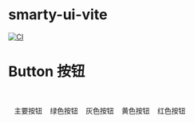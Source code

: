 # smarty-ui-vite

[![CI](https://github.com/coveyz/smarty-ui/actions/workflows/main.yml/badge.svg?branch=main)](https://github.com/coveyz/smarty-ui/actions/workflows/main.yml)
# Button 按钮

  <div style="margin-bottom:20px;">
    <SButton color="blue">主要按钮</SButton>
    <SButton color="green">绿色按钮</SButton>
    <SButton color="gray">灰色按钮</SButton>
    <SButton color="yellow">黄色按钮</SButton>
    <SButton color="red">红色按钮</SButton>
  </div>

